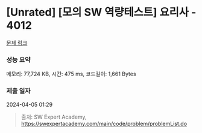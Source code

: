 # [Unrated] [모의 SW 역량테스트] 요리사 - 4012 

[문제 링크](https://swexpertacademy.com/main/code/problem/problemDetail.do?contestProbId=AWIeUtVakTMDFAVH) 

### 성능 요약

메모리: 77,724 KB, 시간: 475 ms, 코드길이: 1,661 Bytes

### 제출 일자

2024-04-05 01:29



> 출처: SW Expert Academy, https://swexpertacademy.com/main/code/problem/problemList.do